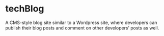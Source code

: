 # techBlog
A CMS-style blog site similar to a Wordpress site, where developers can publish their blog posts and comment on other developers’ posts as well.
